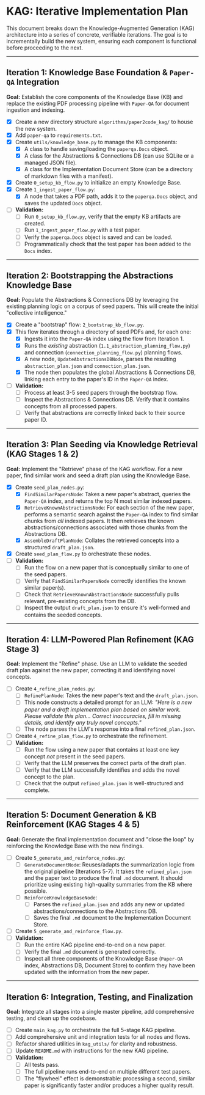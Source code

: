 # KAG: Iterative Implementation Plan

This document breaks down the Knowledge-Augmented Generation (KAG) architecture into a series of concrete, verifiable iterations. The goal is to incrementally build the new system, ensuring each component is functional before proceeding to the next.

---

## Iteration 1: Knowledge Base Foundation & `Paper-QA` Integration

**Goal:** Establish the core components of the Knowledge Base (KB) and replace the existing PDF processing pipeline with `Paper-QA` for document ingestion and indexing.

-[x] Create a new directory structure `algorithms/paper2code_kag/` to house the new system.
-[x] Add `paper-qa` to `requirements.txt`.
-[x] Create `utils/knowledge_base.py` to manage the KB components:
    -[x] A class to handle saving/loading the `paperqa.Docs` object.
    -[x] A class for the Abstractions & Connections DB (can use SQLite or a managed JSON file).
    -[x] A class for the Implementation Document Store (can be a directory of markdown files with a manifest).
-[x] Create `0_setup_kb_flow.py` to initialize an empty Knowledge Base.
-[x] Create `1_ingest_paper_flow.py`:
    -[x] A node that takes a PDF path, adds it to the `paperqa.Docs` object, and saves the updated `Docs` object.
-[ ] **Validation:**
    -[ ] Run `0_setup_kb_flow.py`, verify that the empty KB artifacts are created.
    -[ ] Run `1_ingest_paper_flow.py` with a test paper.
    -[ ] Verify the `paperqa.Docs` object is saved and can be loaded.
    -[ ] Programmatically check that the test paper has been added to the `Docs` index.

---

## Iteration 2: Bootstrapping the Abstractions Knowledge Base

**Goal:** Populate the Abstractions & Connections DB by leveraging the existing planning logic on a corpus of seed papers. This will create the initial "collective intelligence."

-[x] Create a "bootstrap" flow: `2_bootstrap_kb_flow.py`.
-[x] This flow iterates through a directory of seed PDFs and, for each one:
    -[x] Ingests it into the `Paper-QA` index using the flow from Iteration 1.
    -[x] Runs the *existing* abstraction (`1.1_abstraction_planning_flow.py`) and connection (`connection_planning_flow.py`) planning flows.
    -[x] A new node, `UpdateAbstractionsDBNode`, parses the resulting `abstraction_plan.json` and `connection_plan.json`.
    -[x] The node then populates the global Abstractions & Connections DB, linking each entry to the paper's ID in the `Paper-QA` index.
-[ ] **Validation:**
    -[ ] Process at least 3-5 seed papers through the bootstrap flow.
    -[ ] Inspect the Abstractions & Connections DB. Verify that it contains concepts from all processed papers.
    -[ ] Verify that abstractions are correctly linked back to their source paper ID.

---

## Iteration 3: Plan Seeding via Knowledge Retrieval (KAG Stages 1 & 2)

**Goal:** Implement the "Retrieve" phase of the KAG workflow. For a new paper, find similar work and seed a draft plan using the Knowledge Base.

-[x] Create `seed_plan_nodes.py`:
    -[x] `FindSimilarPapersNode`: Takes a new paper's abstract, queries the `Paper-QA` index, and returns the top N most similar indexed papers.
    -[x] `RetrieveKnownAbstractionsNode`: For each section of the new paper, performs a semantic search against the `Paper-QA` index to find similar chunks from *all* indexed papers. It then retrieves the known abstractions/connections associated with those chunks from the Abstractions DB.
    -[x] `AssembleDraftPlanNode`: Collates the retrieved concepts into a structured `draft_plan.json`.
-[x] Create `seed_plan_flow.py` to orchestrate these nodes.
-[ ] **Validation:**
    -[ ] Run the flow on a new paper that is conceptually similar to one of the seed papers.
    -[ ] Verify that `FindSimilarPapersNode` correctly identifies the known similar paper(s).
    -[ ] Check that `RetrieveKnownAbstractionsNode` successfully pulls relevant, pre-existing concepts from the DB.
    -[ ] Inspect the output `draft_plan.json` to ensure it's well-formed and contains the seeded concepts.

---

## Iteration 4: LLM-Powered Plan Refinement (KAG Stage 3)

**Goal:** Implement the "Refine" phase. Use an LLM to validate the seeded draft plan against the new paper, correcting it and identifying novel concepts.

-[ ] Create `4_refine_plan_nodes.py`:
    -[ ] `RefinePlanNode`: Takes the new paper's text and the `draft_plan.json`.
    -[ ] This node constructs a detailed prompt for an LLM: *"Here is a new paper and a draft implementation plan based on similar work. Please validate this plan... Correct inaccuracies, fill in missing details, and identify any truly novel concepts."*
    -[ ] The node parses the LLM's response into a final `refined_plan.json`.
-[ ] Create `4_refine_plan_flow.py` to orchestrate the refinement.
-[ ] **Validation:**
    -[ ] Run the flow using a new paper that contains at least one key concept *not* present in the seed papers.
    -[ ] Verify that the LLM preserves the correct parts of the draft plan.
    -[ ] Verify that the LLM successfully identifies and adds the novel concept to the plan.
    -[ ] Check that the output `refined_plan.json` is well-structured and complete.

---

## Iteration 5: Document Generation & KB Reinforcement (KAG Stages 4 & 5)

**Goal:** Generate the final implementation document and "close the loop" by reinforcing the Knowledge Base with the new findings.

-[ ] Create `5_generate_and_reinforce_nodes.py`:
    -[ ] `GenerateDocumentNode`: Reuses/adapts the summarization logic from the original pipeline (Iterations 5-7). It takes the `refined_plan.json` and the paper text to produce the final `.md` document. It should prioritize using existing high-quality summaries from the KB where possible.
    -[ ] `ReinforceKnowledgeBaseNode`:
        -[ ] Parses the `refined_plan.json` and adds any new or updated abstractions/connections to the Abstractions DB.
        -[ ] Saves the final `.md` document to the Implementation Document Store.
-[ ] Create `5_generate_and_reinforce_flow.py`.
-[ ] **Validation:**
    -[ ] Run the entire KAG pipeline end-to-end on a new paper.
    -[ ] Verify the final `.md` document is generated correctly.
    -[ ] Inspect all three components of the Knowledge Base (`Paper-QA` index, Abstractions DB, Document Store) to confirm they have been updated with the information from the new paper.

---

## Iteration 6: Integration, Testing, and Finalization

**Goal:** Integrate all stages into a single master pipeline, add comprehensive testing, and clean up the codebase.

-[ ] Create `main_kag.py` to orchestrate the full 5-stage KAG pipeline.
-[ ] Add comprehensive unit and integration tests for all nodes and flows.
-[ ] Refactor shared utilities in `kag_utils/` for clarity and robustness.
-[ ] Update `README.md` with instructions for the new KAG pipeline.
-[ ] **Validation:**
    -[ ] All tests pass.
    -[ ] The full pipeline runs end-to-end on multiple different test papers.
    -[ ] The "flywheel" effect is demonstrable: processing a second, similar paper is significantly faster and/or produces a higher quality result. 